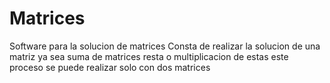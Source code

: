 # Matrices
Software para la solucion de matrices 
Consta de realizar la solucion de una matriz ya sea suma de matrices resta o multiplicacion de estas 
este proceso se puede realizar solo con dos matrices 
